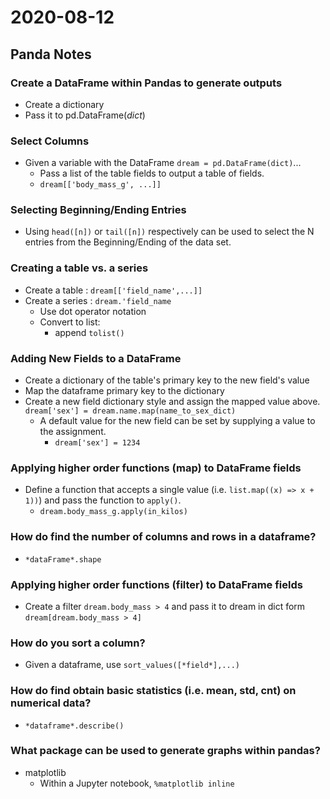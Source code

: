 # 2020-08-12

## Panda Notes
### Create a DataFrame within Pandas to generate outputs
- Create a dictionary
- Pass it to pd.DataFrame(*dict*)

### Select Columns
- Given a variable with the DataFrame `dream = pd.DataFrame(dict)`...
  - Pass a list of the table fields to output a table of fields.
  - `dream[['body_mass_g', ...]]`

### Selecting Beginning/Ending Entries
- Using `head([n])` or `tail([n])` respectively can be used to select the N entries from the Beginning/Ending of the data set. 

### Creating a table vs. a series
- Create a table : `dream[['field_name',...]]`
- Create a series : `dream.'field_name`
  - Use dot operator notation
  - Convert to list: 
    - append `tolist()`

### Adding New Fields to a DataFrame
- Create a dictionary of the table's primary key to the new field's value
- Map the dataframe primary key to the dictionary
- Create a new field dictionary style and assign the mapped value above. 
`dream['sex'] = dream.name.map(name_to_sex_dict)`
  - A default value for the new field can be set by supplying a value to the assignment. 
    - `dream['sex'] = 1234`

### Applying higher order functions (map) to DataFrame fields
- Define a function that accepts a single value (i.e. `list.map((x) => x + 1))`) and pass the function to `apply()`.
  - `dream.body_mass_g.apply(in_kilos)`

### How do find the number of columns and rows in a dataframe? 
- `*dataFrame*.shape`

### Applying higher order functions (filter) to DataFrame fields
- Create a filter `dream.body_mass > 4` and pass it to dream in dict form
`dream[dream.body_mass > 4]`

### How do you sort a column? 
- Given a dataframe, use `sort_values([*field*],...)`

### How do find obtain basic statistics (i.e. mean, std, cnt) on numerical data?
- `*dataframe*.describe()`

### What package can be used to generate graphs within pandas? 
- matplotlib
  - Within a Jupyter notebook, `%matplotlib inline`


